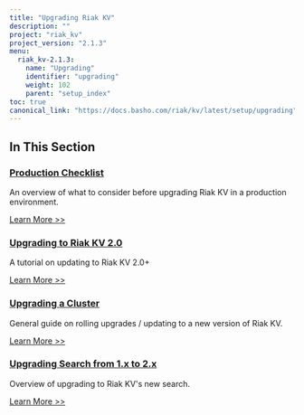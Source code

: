 ```yaml
---
title: "Upgrading Riak KV"
description: ""
project: "riak_kv"
project_version: "2.1.3"
menu:
  riak_kv-2.1.3:
    name: "Upgrading"
    identifier: "upgrading"
    weight: 102
    parent: "setup_index"
toc: true
canonical_link: "https://docs.basho.com/riak/kv/latest/setup/upgrading"
---
```


[upgrade checklist]: ./checklist
[upgrade version]: ./version
[upgrade cluster]: ./cluster
[upgrade mdc]: ./multi-datacenter
[upgrade search]: ./search

## In This Section

### [Production Checklist][upgrade checklist]

An overview of what to consider before upgrading Riak KV in a production environment.

[Learn More >>][upgrade checklist]

### [Upgrading to Riak KV 2.0][upgrade version]

A tutorial on updating to Riak KV 2.0+

[Learn More >>][upgrade version]

### [Upgrading a Cluster][upgrade cluster]

General guide on rolling upgrades / updating to a new version of Riak KV.

[Learn More >>][upgrade cluster]



### [Upgrading Search from 1.x to 2.x][upgrade search]

Overview of upgrading to Riak KV's new search.

[Learn More >>][upgrade search]

